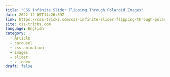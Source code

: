 ```yaml
---
title: "CSS Infinite Slider Flipping Through Polaroid Images"
date: 2022-12-09T14:26:39Z
link: https://css-tricks.com/css-infinite-slider-flipping-through-polaroid-images/?utm_medium=RSS&utm_source=news.12bit.vn
site: css-tricks.com
language: English
category:
  - Article
  - carousel
  - css animation
  - images
  - slider
  - z-index
draft: false
---
```

